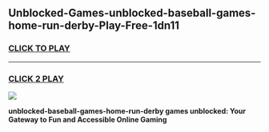 
## Unblocked-Games-unblocked-baseball-games-home-run-derby-Play-Free-1dn11
<h3>
<a href="https://premium76.site?title=unblocked-baseball-games-home-run-derby&ref=18A1">CLICK TO PLAY</a></h3>
<hr>

<h3>
<a href="https://premium76.site?title=unblocked-baseball-games-home-run-derby&ref=18A1">CLICK 2 PLAY</a>
  
</h3>

<a href="https://premium76.site?title=unblocked-baseball-games-home-run-derby&ref=18A1"><img src="https://clearcache.store/games.png"></a>


**unblocked-baseball-games-home-run-derby games unblocked: Your Gateway to Fun and Accessible Online Gaming**
